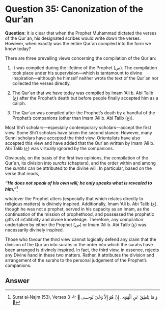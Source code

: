 Question 35: Canonization of the Qur’an
=======================================

**Question:** It is clear that when the Prophet Muhammad dictated the
verses of the Qur\`an, his designated scribes would write down the
verses. However, when exactly was the entire Qur\`an compiled into the
form we know today?

There are three prevailing views concerning the compilation of the
Qur\`an:

1. It was compiled during the lifetime of the Prophet (ص). The
compilation took place under his supervision—which is tantamount to
divine inspiration—although he himself neither wrote the text of the
Qur\`an nor collected the verses directly.

2. The Qur\`an that we have today was compiled by Imam ‘Ali b. Abi Talib
(ع) after the Prophet’s death but before people finally accepted him as
a caliph.

3. The Qur\`an was compiled after the Prophet’s death by a handful of
the Prophet’s companions (other than Imam ‘Ali b. Abi Talib (ع)).

Most Shi’i scholars—especially contemporary scholars—accept the first
view. Some Shi’i scholars have taken the second stance. However, many
Sunni scholars have accepted the third view. Orientalists have also
accepted this view and have added that the Qur\`an written by Imam ‘Ali
b. Abi Talib (ع) was virtually ignored by the companions.

Obviously, on the basis of the first two opinions, the compilation of
the Qur\`an, its division into *surahs* (chapters), and the order within
and among the *surahs* can be attributed to the divine will. In
particular, based on the verse that reads,

***“He does not speak of his own will; he only speaks what is revealed
to him,”***[^1]

whatever the Prophet utters (especially that which relates directly to
religious matters) is divinely inspired. Additionally, Imam ‘Ali b. Abi
Talib (ع), though he was not a prophet, served in his capacity as an
Imam, as the continuation of the mission of prophethood, and possessed
the prophetic gifts of infallibility and divine knowledge. Therefore,
any compilation undertaken by either the Prophet (ص) or Imam ‘Ali b. Abi
Talib (ع) was necessarily divinely inspired.

Those who favour the third view cannot logically defend any claim that
the division of the Qur\`an into surahs or the order into which the
surahs have been arranged is divinely inspired. In fact, the third view,
in essence, rejects any Divine hand in these two matters. Rather, it
attributes the division and arrangement of the surahs to the personal
judgement of the Prophet’s companions.

Answer
------

[^1]: Surat al-Najm (53), Verses 3-4:  وَ مَا يَنْطِقُ عَنِ الْهَوَى.
إِنْ هُوَ إِلاَّ وَحْيٌ يُوحــى 


